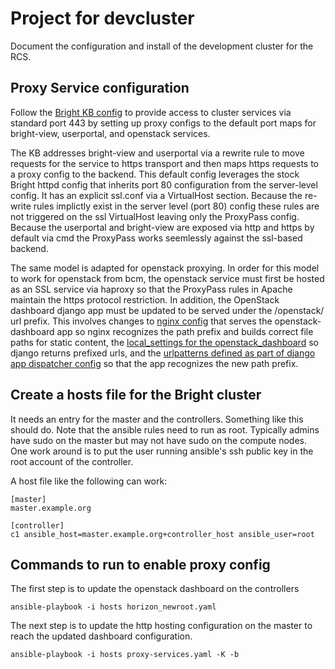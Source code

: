 # Project for devcluster

Document the configuration and install of the development
cluster for the RCS.

## Proxy Service configuration

Follow the [Bright KB config](http://kb.brightcomputing.com/faq/index.php?action=artikel&cat=9&id=291)
to provide access to cluster services
via standard port 443 by setting up proxy configs to the
default port maps for bright-view, userportal, and openstack services.

The KB addresses bright-view and userportal via a rewrite rule
to move requests for the service to https transport and then
maps https requests to a proxy config to the backend. This default config
leverages the stock Bright httpd config that inherits port 80 configuration
from the server-level config. It has an explicit ssl.conf via a VirtualHost
section.  Because the re-write rules implictly exist in the server level (port
80) config these rules are not triggered on the ssl VirtualHost leaving only
the ProxyPass config.  Because the userportal and bright-view are exposed
via http and https by default via cmd the ProxyPass works seemlessly against
the ssl-based backend.

The same model is adapted for openstack proxying.  In order for this model to
work for openstack from bcm, the openstack service must first be hosted as
an SSL service via haproxy so that the ProxyPass rules in Apache maintain the
https protocol restriction.  In addition, the OpenStack dashboard django app
must be updated to be served under the /openstack/ url prefix.  This involves
changes to [nginx config](http://nginx.org/en/docs/http/ngx_http_core_module.html#alias)
 that serves the openstack-dashboard app so nginx recognizes the path prefix and builds correct file paths for static content, the [local_settings for the openstack_dashboard](https://docs.djangoproject.com/en/2.2/topics/settings/#django-settings) so django returns prefixed urls,  and the [urlpatterns defined as part of django app dispatcher config](https://docs.djangoproject.com/en/1.11/topics/http/urls/) so that the app recognizes the new path prefix.



## Create a hosts file for the Bright cluster
It needs an entry for the master and the controllers.  Something like this should do.
Note that the ansible rules need to run as root.  Typically admins have sudo
on the master but may not have sudo on the compute nodes.  One work around is
to put the user running ansible's ssh public key in the root account of the
controller.

A host file like the following can work:
```
[master]
master.example.org

[controller]
c1 ansible_host=master.example.org+controller_host ansible_user=root
```

## Commands to run to enable proxy config

The first step is to update the openstack dashboard on the controllers
```
ansible-playbook -i hosts horizon_newroot.yaml
```

The next step is to update the http hosting configuration on the master to
reach the updated dashboard configuration.
```
ansible-playbook -i hosts proxy-services.yaml -K -b
```
